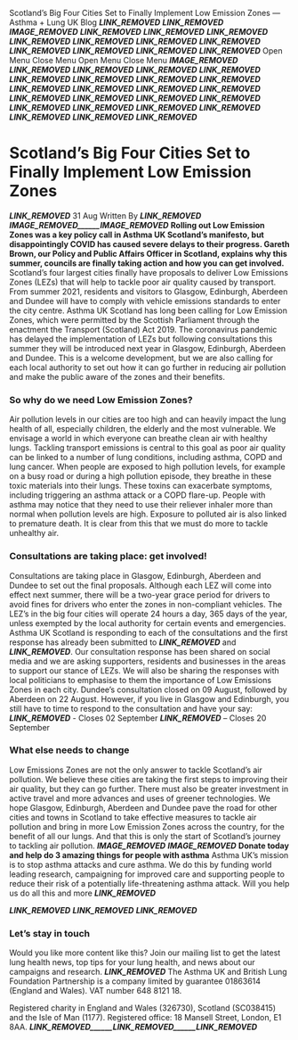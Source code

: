 
Scotland’s Big Four Cities Set to Finally Implement Low Emission Zones — Asthma + Lung UK Blog
___LINK_REMOVED___
___LINK_REMOVED___ 
___IMAGE_REMOVED___
___LINK_REMOVED___ 
___LINK_REMOVED___
___LINK_REMOVED___
___LINK_REMOVED___
___LINK_REMOVED___
___LINK_REMOVED___
___LINK_REMOVED___
___LINK_REMOVED___ 
___LINK_REMOVED___
___LINK_REMOVED___
___LINK_REMOVED___ 
Open Menu
Close Menu
Open Menu
Close Menu
___IMAGE_REMOVED___
___LINK_REMOVED___ 
___LINK_REMOVED___
___LINK_REMOVED___
___LINK_REMOVED___
___LINK_REMOVED___
___LINK_REMOVED___
___LINK_REMOVED___
___LINK_REMOVED___ 
___LINK_REMOVED___
___LINK_REMOVED___
___LINK_REMOVED___ 
___LINK_REMOVED___
___LINK_REMOVED___
___LINK_REMOVED___
___LINK_REMOVED___
___LINK_REMOVED___
___LINK_REMOVED___
___LINK_REMOVED___
___LINK_REMOVED___
___LINK_REMOVED___
___LINK_REMOVED___
___LINK_REMOVED___
___LINK_REMOVED___ 
# Scotland’s Big Four Cities Set to Finally Implement Low Emission Zones
___LINK_REMOVED___
31 Aug
Written By ___LINK_REMOVED___
___IMAGE_REMOVED______IMAGE_REMOVED___
**Rolling out Low Emission Zones was a key policy call in Asthma UK Scotland’s manifesto, but disappointingly COVID has caused severe delays to their progress. Gareth Brown, our Policy and Public Affairs Officer in Scotland, explains why this summer, councils are finally taking action and how you can get involved.**
Scotland’s four largest cities finally have proposals to deliver Low Emissions Zones (LEZs) that will help to tackle poor air quality caused by transport. From summer 2021, residents and visitors to Glasgow, Edinburgh, Aberdeen and Dundee will have to comply with vehicle emissions standards to enter the city centre.
Asthma UK Scotland has long been calling for Low Emission Zones, which were permitted by the Scottish Parliament through the enactment the Transport (Scotland) Act 2019. The coronavirus pandemic has delayed the implementation of LEZs but following consultations this summer they will be introduced next year in Glasgow, Edinburgh, Aberdeen and Dundee. 
This is a welcome development, but we are also calling for each local authority to set out how it can go further in reducing air pollution and make the public aware of the zones and their benefits.
### **So why do we need Low Emission Zones?**
Air pollution levels in our cities are too high and can heavily impact the lung health of all, especially children, the elderly and the most vulnerable. We envisage a world in which everyone can breathe clean air with healthy lungs.
Tackling transport emissions is central to this goal as poor air quality can be linked to a number of lung conditions, including asthma, COPD and lung cancer. When people are exposed to high pollution levels, for example on a busy road or during a high pollution episode, they breathe in these toxic materials into their lungs. 
These toxins can exacerbate symptoms, including triggering an asthma attack or a COPD flare-up. People with asthma may notice that they need to use their reliever inhaler more than normal when pollution levels are high. Exposure to polluted air is also linked to premature death.
It is clear from this that we must do more to tackle unhealthy air.
### **Consultations are taking place: get involved!**
Consultations are taking place in Glasgow, Edinburgh, Aberdeen and Dundee to set out the final proposals. Although each LEZ will come into effect next summer, there will be a two-year grace period for drivers to avoid fines for drivers who enter the zones in non-compliant vehicles. The LEZ’s in the big four cities will operate 24 hours a day, 365 days of the year, unless exempted by the local authority for certain events and emergencies. 
Asthma UK Scotland is responding to each of the consultations and the first response has already been submitted to ___LINK_REMOVED___ and ___LINK_REMOVED___. Our consultation response has been shared on social media and we are asking supporters, residents and businesses in the areas to support our stance of LEZs.
We will also be sharing the responses with local politicians to emphasise to them the importance of Low Emissions Zones in each city. Dundee’s consultation closed on 09 August, followed by Aberdeen on 22 August. 
However, if you live in Glasgow and Edinburgh, you still have to time to respond to the consultation and have your say:
___LINK_REMOVED___ - Closes 02 September
___LINK_REMOVED___ – Closes 20 September 
### **What else needs to change**
Low Emissions Zones are not the only answer to tackle Scotland’s air pollution. We believe these cities are taking the first steps to improving their air quality, but they can go further. There must also be greater investment in active travel and more advances and uses of greener technologies. 
We hope Glasgow, Edinburgh, Aberdeen and Dundee pave the road for other cities and towns in Scotland to take effective measures to tackle air pollution and bring in more Low Emission Zones across the country, for the benefit of all our lungs. And that this is only the start of Scotland’s journey to tackling air pollution.
___IMAGE_REMOVED___
___IMAGE_REMOVED___
**Donate today and help do 3 amazing things for people with asthma**
Asthma UK’s mission is to stop asthma attacks and cure asthma. We do this by funding world leading research, campaigning for improved care and supporting people to reduce their risk of a potentially life-threatening asthma attack. Will you help us do all this and more
___LINK_REMOVED___
  
___LINK_REMOVED___
___LINK_REMOVED___
___LINK_REMOVED___
### Let’s stay in touch
Would you like more content like this? Join our mailing list to get the latest lung health news, top tips for your lung health, and news about our campaigns and research.
___LINK_REMOVED___ 
The Asthma UK and British Lung Foundation Partnership is a company limited by guarantee 01863614 (England and Wales). VAT number 648 8121 18.   
  
Registered charity in England and Wales (326730), Scotland (SC038415) and the Isle of Man (1177). Registered office: 18 Mansell Street, London, E1 8AA.
___LINK_REMOVED______LINK_REMOVED______LINK_REMOVED___
